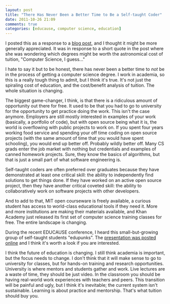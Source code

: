 ```yaml
---
layout: post
title: "There Has Never Been a Better Time to Be a Self-taught Coder"
date: 2011-10-26 21:09
comments: true
categories: [educause, computer science, education]
---
```

I posted this as a response to a [blog post](http://www.catherynnemvalente.com/2011/10/post-apocalyptic-undergraduate-zombies/), and I thought it might be more generally appreciated.  It was in response to a short quote in the post where she was wondering which degrees might be worth the astronomical cost of tuition, "Computer Science, I guess..."

I hate to say it but to be honest, there has never been a better time to *not* be in the process of getting a computer science degree.  I work in academia, so this is a really tough thing to admit, but I think it's true.  It's not just the spiraling cost of education, and the cost/benefit analysis of tuition. The whole situation is changing. 
<!--more--> 
The biggest game-changer, I think, is that there is a ridiculous amount of opportunity out there for free.  It used to be that you had to go to university for the opportunity to get practice doing the work.  This isn't the case anymore. Employers are still mostly interested in examples of your work (basically, a portfolio of code), but with open source being what it is, the world is overflowing with public projects to work on.  If you spent four years working food service and spending your off time coding on open source projects (with the same amount of time that you would have spent schooling), you would end up better off.  Probably wildly better off.  Many CS grads enter the job market with nothing but credentials and examples of canned homework projects.  Sure, they know the basics of algorithms, but that is just a small part of what software engineering is.

Self-taught coders are often preferred over graduates because they have demonstrated at least one critical skill: the ability to independently find solutions to get things done.  If they have worked on an active open source project, then they have another critical coveted skill: the ability to collaboratively work on software projects with other developers. 

And to add to that, MIT open courseware is freely available, a curious student has access to world-class educational tools if they need it. More and more institutions are making their materials available, and Khan Academy just released its first set of computer science training classes for free.  The entire landscape is changing.

During the recent EDUCAUSE conference, I heard this small-but-growing group of self-taught students "edupunks".  The [presentation was posted online](http://www.educause.edu/E2011/Program/FS04?page=1#tabs--2) and I think it's worth a look if you are interested.

I think the future of education is changing.  I still think academia is important, but the focus needs to change.  I don't think that it will make sense to go to university for classes, but for hands-on training and research opportunities.  University is where mentors and students gather and work.  Live lectures are a waste of time, they should be just video.  In the classroom you should be having real-world work experiences with teachers and peers.  This transition will be painful and ugly, but I think it's inevitable; the current system isn't sustainable.  Learning is about practice and mentorship.  That's what tuition should buy you.